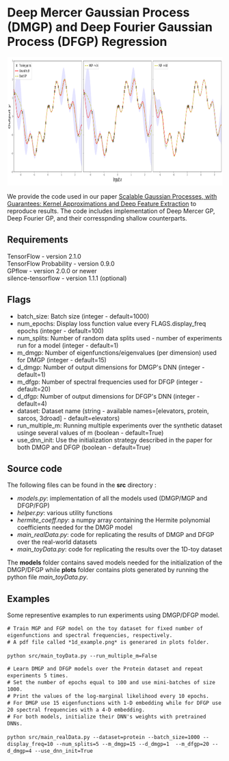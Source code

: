 # Deep Mercer Gaussian Process (DMGP) and Deep Fourier Gaussian Process (DFGP) Regression #

<img src="plots/1d_example_2.png" height="300">

We provide the code used in our paper [Scalable Gaussian Processes, with Guarantees: Kernel Approximations and Deep Feature Extraction](https://arxiv.org/abs/2004.01584) to reproduce results. The code includes implementation of Deep Mercer GP,  Deep Fourier GP, and their corresspnding shallow counterparts. 

## Requirements ##
TensorFlow - version 2.1.0  
TensorFlow Probability - version 0.9.0  
GPflow - version 2.0.0 or newer  
silence-tensorflow - version 1.1.1 (optional)

## Flags ##
* batch_size: Batch size (integer - default=1000)
* num_epochs: Display loss function value every FLAGS.display_freq epochs (integer - default=100)
* num_splits: Number of random data splits used - number of experiments run for a model (integer - default=1)
* m_dmgp: Number of eigenfunctions/eigenvalues (per dimension) used for DMGP (integer - default=15)
* d_dmgp: Number of output dimensions for DMGP's DNN (integer - default=1)
* m_dfgp: Number of spectral frequencies used for DFGP (integer - default=20)
* d_dfgp: Number of output dimensions for DFGP's DNN (integer - default=4)
* dataset: Dataset name (string - available names=[elevators, protein, sarcos, 3droad] - default=elevators)
* run_multiple_m: Running multiple experiments over the synthetic dataset usinge several values of m (boolean - default=True)
* use_dnn_init: Use the initialization strategy described in the paper for both DMGP and DFGP (boolean - default=True)

## Source code ##

The following files can be found in the **src** directory :  

- *models.py*: implementation of all the models used (DMGP/MGP  and DFGP/FGP)
- *helper.py*: various utility functions
- *hermite_coeff.npy*: a numpy array containing the Hermite polynomial coefficients needed for the DMGP model
- *main_realData.py*: code for replicating the results of DMGP and DFGP over the real-world datasets
- *main_toyData.py*: code for replicating the results over the 1D-toy dataset

The **models** folder contains saved models needed for the initialization of the DMGP/DFGP while **plots** folder contains plots generated by running the python file *main_toyData.py*.

## Examples ##
Some representive examples to run experiments using DMGP/DFGP model.

```
# Train MGP and FGP model on the toy dataset for fixed number of eigenfunctions and spectral frequencies, respectively.
# A pdf file called *1d_example.png* is generared in plots folder.

python src/main_toyData.py --run_multiple_m=False

```

```
# Learn DMGP and DFGP models over the Protein dataset and repeat experiments 5 times.
# Set the number of epochs equal to 100 and use mini-batches of size 1000. 
# Print the values of the log-marginal likelihood every 10 epochs.
# For DMGP use 15 eigenfunctions with 1-D embedding while for DFGP use 20 spectral frequencies with a 4-D embedding.
# For both models, initialize their DNN's weights with pretrained DNNs.

python src/main_realData.py --dataset=protein --batch_size=1000 --display_freq=10 --num_splits=5 --m_dmgp=15 --d_dmgp=1  --m_dfgp=20 --d_dmgp=4 --use_dnn_init=True

```



